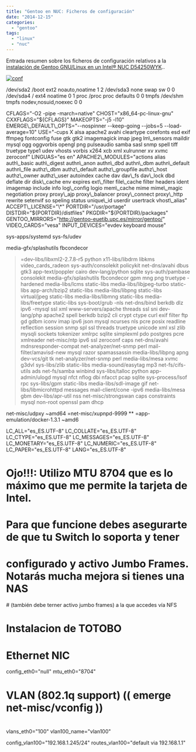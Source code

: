 ```yaml
---
title: "Gentoo en NUC: Ficheros de configuración"
date: "2014-12-15"
categories: 
  - "gentoo"
tags: 
  - "linux"
  - "nuc"
---
```


Entrada resumen sobre los ficheros de configuración relativos a la [instalación de Gentoo GNU/Linux en un Intel® NUC D54250WYK](https://www.luispa.com/?p=7)..

[![conf](https://www.luispa.com/wp-content/uploads/2014/12/conf.png)](https://www.luispa.com/wp-content/uploads/2014/12/conf.png)

/dev/sda2 /boot ext2 noauto,noatime 1 2
/dev/sda3 none swap sw 0 0
/dev/sda4 / ext4 noatime 0 1
proc /proc proc defaults 0 0
tmpfs /dev/shm tmpfs nodev,nosuid,noexec 0 0

CFLAGS="-O2 -pipe -march=native"
CHOST="x86\_64-pc-linux-gnu"
CXXFLAGS="${CFLAGS}"
MAKEOPTS="-j5 -l10"
EMERGE\_DEFAULT\_OPTS="--nospinner --keep-going --jobs=5 --load-average=10"
USE="-cups X alsa apache2 avahi cleartype corefonts esd exif ffmpeg fontconfig fuse gtk gtk2 imagemagick imap jpeg lm\_sensors maildir mysql ogg oggvorbis opengl png pulseaudio samba sasl snmp spell tiff truetype type1 udev vhosts vorbis x264 xcb xml xulrunner xv xvmc zeroconf"
LINGUAS="es en"
APACHE2\_MODULES="actions alias auth\_basic auth\_digest authn\_anon authn\_dbd authn\_dbm authn\_default authn\_file authz\_dbm authz\_default authz\_groupfile authz\_host authz\_owner authz\_user autoindex cache dav dav\_fs dav\_lock dbd deflate dir disk\_cache env expires ext\_filter file\_cache filter headers ident imagemap include info log\_config logio mem\_cache mime mime\_magic negotiation proxy proxy\_ajp proxy\_balancer proxy\_connect proxy\_http rewrite setenvif so speling status unique\_id userdir usertrack vhost\_alias"
ACCEPT\_LICENSE="\*"
PORTDIR="/usr/portage"
DISTDIR="${PORTDIR}/distfiles"
PKGDIR="${PORTDIR}/packages"
GENTOO\_MIRRORS="http://gentoo-euetib.upc.es/mirror/gentoo/"
VIDEO\_CARDS="vesa"
INPUT\_DEVICES="evdev keyboard mouse"

sys-apps/systemd
sys-fs/udev

media-gfx/splashutils fbcondecor
>=dev-libs/libxml2-2.7.8-r5 python
x11-libs/libdrm libkms video\_cards\_radeon
sys-auth/consolekit policykit
net-dns/avahi dbus gtk3
app-text/poppler cairo
dev-lang/python sqlite
sys-auth/pambase consolekit
media-gfx/splashutils fbcondecor gpm mng png truetype -hardened
media-libs/lcms static-libs
media-libs/libjpeg-turbo static-libs
app-arch/bzip2 static-libs
media-libs/libpng static-libs
virtual/jpeg static-libs
media-libs/libmng static-libs
media-libs/freetype static-libs
sys-boot/grub -nls
net-dns/bind berkdb dlz ipv6 -mysql ssl xml
www-servers/apache threads ssl sni
dev-lang/php apache2 spell berkdb bzip2 cli crypt ctype curl exif filter ftp gd gdbm iconv imap ipv6 json mysql ncurses nls pcre posix readline reflection session snmp spl ssl threads truetype unicode xml xsl zlib mysqli sockets tokenizer xmlrpc sqlite simplexml pdo postgres pcre xmlreader
net-misc/ntp ipv6 ssl zeroconf caps
net-dns/avahi mdnsresponder-compat
net-analyzer/net-snmp perl
mail-filter/amavisd-new mysql razor spamassassin
media-libs/libpng apng
dev-vcs/git tk
net-analyzer/net-snmp perl
media-libs/mesa xvmc g3dvl
sys-libs/zlib static-libs
media-sound/easytag mp3
net-fs/cifs-utils ads
net-fs/samba winbind
sys-libs/talloc python
app-admin/ulogd mysql nfct nflog dbi nfacct pcap sqlite
sys-process/lsof rpc
sys-libs/gpm static-libs
media-libs/sdl-image gif
net-libs/libmicrohttpd messages
mail-client/cone -ipv6
media-libs/mesa gbm
dev-libs/apr-util nss
net-misc/strongswan caps constraints mysql non-root openssl pam dhcp

net-misc/udpxy                ~amd64
=net-misc/xupnpd-9999         \*\*
=app-emulation/docker-1.3.1   ~amd6

LC\_ALL="es\_ES.UTF-8"
LC\_COLLATE="es\_ES.UTF-8"
LC\_CTYPE="es\_ES.UTF-8"
LC\_MESSAGES="es\_ES.UTF-8"
LC\_MONETARY="es\_ES.UTF-8"
LC\_NUMERIC="es\_ES.UTF-8"
LC\_PAPER="es\_ES.UTF-8"
LANG="es\_ES.UTF-8"

#
# Ojo!!!: Utilizo MTU 8704 que es lo máximo que me permite la tarjeta de Intel.
# Para que funcione debes asegurarte de que tu Switch lo soporta y tener 
# configurado y activo Jumbo Frames. Notarás mucha mejora si tienes una NAS
# (también debe terner activo jumbo frames) a la que accedes vía NFS
#

# Instalacion de TOTOBO
#
#

# Ethernet NIC
config\_eth0="null"
mtu\_eth0="8704"

#
# VLAN (802.1q support) (( emerge net-misc/vconfig ))
#
vlans\_eth0="100"
vlan100\_name="vlan100"

config\_vlan100="192.168.1.245/24"
routes\_vlan100="default via 192.168.1.1"

